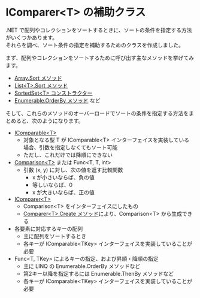 # IComparer\<T\> の補助クラス
.NET で配列やコレクションをソートするときに、ソートの条件を指定する方法がいくつかあります。  
それらを調べ、ソート条件の指定を補助するためのクラスを作成しました。

まず、配列やコレクションをソートするために呼び出す主なメソッドを挙げてみます。
- [Array.Sort メソッド](https://docs.microsoft.com/dotnet/api/system.array.sort)
- [List\<T\>.Sort メソッド](https://docs.microsoft.com/dotnet/api/system.collections.generic.list-1.sort)
- [SortedSet\<T\> コンストラクター](https://docs.microsoft.com/dotnet/api/system.collections.generic.sortedset-1.-ctor)
- [Enumerable.OrderBy メソッド](https://docs.microsoft.com/dotnet/api/system.linq.enumerable.orderby) など

そして、これらのメソッドのオーバーロードでソートの条件を指定する方法をまとめると、次のようになります。

- [IComparable\<T\>](https://docs.microsoft.com/dotnet/api/system.icomparable-1)
  - 対象となる型 T が IComparable\<T\> インターフェイスを実装している場合、引数を指定しなくてもソート可能
  - ただし、これだけでは降順にできない
- [Comparison\<T\>](https://docs.microsoft.com/dotnet/api/system.comparison-1) または Func\<T, T, int\>
  - 引数 (x, y) に対し、次の値を返す比較関数
    - x が小さいならば、負の値
    - 等しいならば、0
    - x が大きいならば、正の値
- [IComparer\<T\>](https://docs.microsoft.com/dotnet/api/system.collections.generic.icomparer-1)
  - Comparison\<T\> をインターフェイスにしたもの
  - [Comparer\<T\>.Create メソッド](https://docs.microsoft.com/dotnet/api/system.collections.generic.comparer-1.create)により、Comparison\<T\> から生成できる
- 各要素に対応するキーの配列
  - 主に配列をソートするとき
  - 各キーが IComparable\<TKey\> インターフェイスを実装していることが必要
- Func\<T, TKey\> によるキーの指定、および昇順・降順の指定
  - 主に LINQ の Enumerable.OrderBy メソッドなど
  - 第2キー以降を指定するには Enumerable.ThenBy メソッドなど
  - 各キーが IComparable\<TKey\> インターフェイスを実装していることが必要

